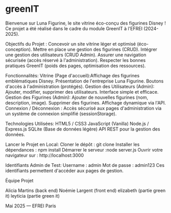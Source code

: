 # greenIT
Bienvenue sur Luna Figurine, le site vitrine éco-conçu des figurines Disney !
Ce projet a été réalisé dans le cadre du module GreenIT à l'EFREI (2024-2025).

Objectifs du Projet :
Concevoir un site vitrine léger et optimisé (éco-conception).
Mettre en place une gestion des figurines (CRUD).
Intégrer une gestion des utilisateurs (CRUD Admin).
Assurer une navigation sécurisée (accès réservé à l'administration).
Respecter les bonnes pratiques GreenIT (poids des pages, optimisation des ressources).

Fonctionnalités:
Vitrine (Page d'accueil):Affichage des figurines emblématiques Disney.
Présentation de l'entreprise Luna Figurine.
Boutons d'accès à l'administration (protégés).
Gestion des Utilisateurs (Admin): Ajouter, modifier, supprimer des utilisateurs.
Interface simple et efficace.
Gestion des Figurines (Admin): Ajouter de nouvelles figurines (nom, description, image).
Supprimer des figurines.
Affichage dynamique via l'API.
Connexion / Déconnexion : Accès sécurisé aux pages d'administration via un système de connexion simplifié (sessionStorage).

Technologies Utilisées:
HTML5 / CSS3
JavaScript (Vanilla)
Node.js / Express.js
SQLite (Base de données légère)
API REST pour la gestion des données.

Lancer le Projet en Local:
Cloner le dépôt : git clone <lien-du-repo>
Installer les dépendances : npm install
Démarrer le serveur :node server.js
Ouvrir votre navigateur sur : http://localhost:3000

Identifiants Admin de Test:
Username : admin
Mot de passe : admin123
Ces identifiants permettent d'accéder aux pages de gestion.

Équipe Projet

Alicia Martins (back end)
Noémie Largent (front end)
elizabeth (partie green it)
leyticia (partie green it)

Mai 2025 — EFREI Paris